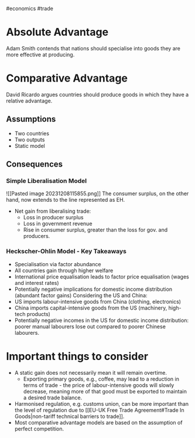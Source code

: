 #economics #trade 
# Absolute Advantage
Adam Smith contends that nations should specialise into goods they are more effective at producing.
# Comparative Advantage
David Ricardo argues countries should produce goods in which they have a relative advantage.
## Assumptions
- Two countries
- Two outputs
- Static model
## Consequences
### Simple Liberalisation Model
![[Pasted image 20231208115855.png]]
The consumer surplus, on the other hand, now extends to the line represented as EH.
- Net gain from liberalising trade:
	- Loss in producer surplus
	- Loss in government revenue
	- Rise in consumer surplus, greater than the loss for gov. and producers.
### Heckscher-Ohlin Model - Key Takeaways
- Specialisation via factor abundance
- All countries gain through higher welfare
- International price equalisation leads to factor price equalisation (wages and interest rates)
- Potentially negative implications for domestic income distribution (abundant factor gains)
Considering the US and China:
- US imports labour-intensive goods from China (clothing, electronics)
- China imports capital-intensive goods from the US (machinery, high-tech products)
- Potentially negative incomes in the US for domestic income distribution: poorer manual labourers lose out compared to poorer Chinese labourers.
# Important things to consider
- A static gain does not necessarily mean it will remain overtime.
	- Exporting primary goods, e.g., coffee, may lead to a reduction in terms of trade - the price of labour-intensive goods will slowly decrease, meaning more of that good must be exported to maintain a desired trade balance.
- Harmonised regulation, e.g. customs union, can be more important than the level of regulation due to [[EU-UK Free Trade Agreement#Trade In Goods|non-tariff technical barriers to trade]].
- Most comparative advantage models are based on the assumption of perfect competition.
